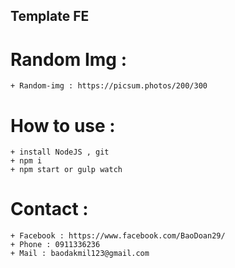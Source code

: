 ## Template FE

# Random Img :

    + Random-img : https://picsum.photos/200/300

# How to use :

    + install NodeJS , git
    + npm i
    + npm start or gulp watch

# Contact :

    + Facebook : https://www.facebook.com/BaoDoan29/
    + Phone : 0911336236
    + Mail : baodakmil123@gmail.com
